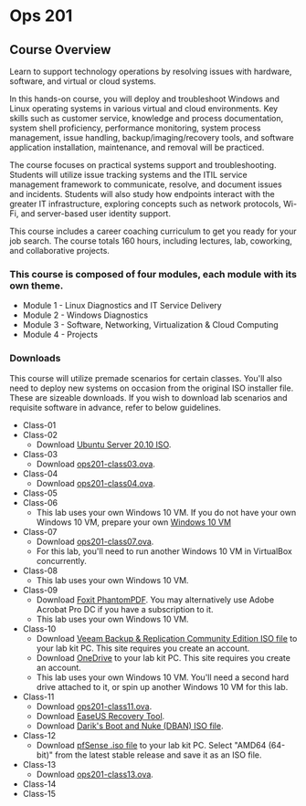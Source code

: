 # Ops 201

## Course Overview

Learn to support technology operations by resolving issues with hardware, software, and virtual or cloud systems.

In this hands-on course, you will deploy and troubleshoot Windows and Linux operating systems in various virtual and cloud environments. Key skills such as customer service, knowledge and process documentation, system shell proficiency, performance monitoring, system process management, issue handling, backup/imaging/recovery tools, and software application installation, maintenance, and removal will be practiced.

The course focuses on practical systems support and troubleshooting. Students will utilize issue tracking systems and the ITIL service management framework to communicate, resolve, and document issues and incidents. Students will also study how endpoints interact with the greater IT infrastructure, exploring concepts such as network protocols, Wi-Fi, and server-based user identity support.

This course includes a career coaching curriculum to get you ready for your job search. The course totals 160 hours, including lectures, lab, coworking, and collaborative projects.

### This course is composed of four modules, each module with its own theme.

- Module 1 - Linux Diagnostics and IT Service Delivery
- Module 2 - Windows Diagnostics
- Module 3 - Software, Networking, Virtualization & Cloud Computing
- Module 4 - Projects

### Downloads

This course will utilize premade scenarios for certain classes. You'll also need to deploy new systems on occasion from the original ISO installer file. These are sizeable downloads. If you wish to download lab scenarios and requisite software in advance, refer to below guidelines.

- Class-01
- Class-02 
  - Download [Ubuntu Server 20.10 ISO](https://www.releases.ubuntu.com/20.10/).
- Class-03
  - Download [ops201-class03.ova](https://www.icloud.com/iclouddrive/0NgmyUTn23xH5L6L0cGBzCklw#ops201-class03).
- Class-04
  - Download [ops201-class04.ova](https://www.icloud.com/iclouddrive/0mUDzBeoSUSyY3eS-bOEzmwug#ops201-class04).
- Class-05
- Class-06
  - This lab uses your own Windows 10 VM. If you do not have your own Windows 10 VM, prepare your own [Windows 10 VM](https://www.microsoft.com/en-us/software-download/windows10)
- Class-07
  - Download [ops201-class07.ova](https://www.icloud.com/iclouddrive/0-255cRmk5OwtHE3R1JuyFNcQ#ops201-class06).
  - For this lab, you'll need to run another Windows 10 VM in VirtualBox concurrently.
- Class-08
  - This lab uses your own Windows 10 VM.
- Class-09
  - Download [Foxit PhantomPDF](https://www.foxitsoftware.com/downloads/). You may alternatively use Adobe Acrobat Pro DC if you have a subscription to it.
  - This lab uses your own Windows 10 VM.
- Class-10
  - Download [Veeam Backup & Replication Community Edition ISO file](https://www.veeam.com/virtual-machine-backup-solution-free.html) to your lab kit PC. This site requires you create an account.
  - Download [OneDrive](https://www.microsoft.com/en-us/microsoft-365/onedrive/online-cloud-storage) to your lab kit PC. This site requires you create an account.
  - This lab uses your own Windows 10 VM. You'll need a second hard drive attached to it, or spin up another Windows 10 VM for this lab.
- Class-11
  - Download [ops201-class11.ova](https://www.icloud.com/iclouddrive/04vOcRhmbHyt7hiCuSLkx0tLg#ops201-class10).
  - Download [EaseUS Recovery Tool](https://www.easeus.com/datarecoverywizard/free-data-recovery-software.htm).
  - Download [Darik's Boot and Nuke (DBAN) ISO file](https://sourceforge.net/projects/dban/files/dban/dban-2.3.0/dban-2.3.0_i586.iso/download).
- Class-12
  - Download [pfSense .iso file](https://www.pfsense.org/download/) to your lab kit PC. Select "AMD64 (64-bit)" from the latest stable release and save it as an ISO file.
- Class-13
  - Download [ops201-class13.ova](https://www.icloud.com/iclouddrive/0FhZ5c8V_B5ewgqJZfkp2e-DQ#ops201-class12).
- Class-14
- Class-15
